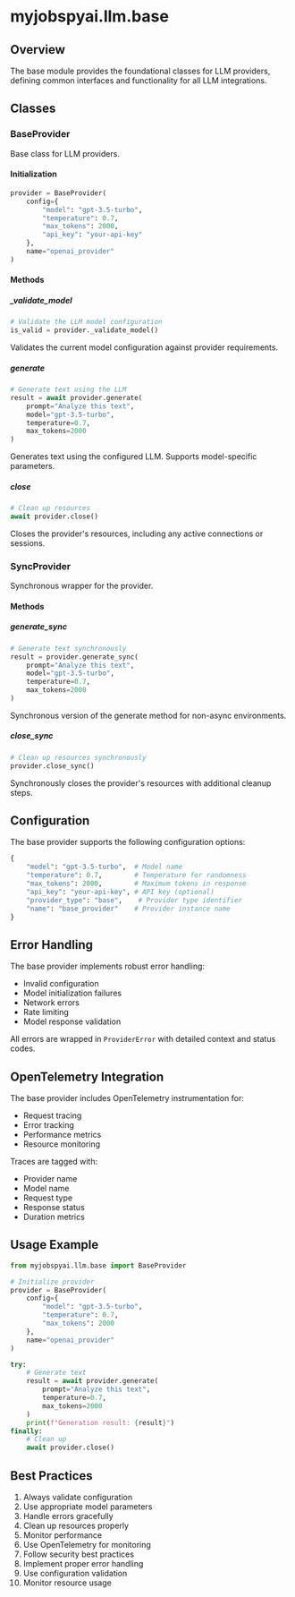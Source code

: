# myjobspyai.llm.base

## Overview

The base module provides the foundational classes for LLM providers, defining common interfaces and functionality for all LLM integrations.

## Classes

### BaseProvider

Base class for LLM providers.

#### Initialization

```python
provider = BaseProvider(
    config={
        "model": "gpt-3.5-turbo",
        "temperature": 0.7,
        "max_tokens": 2000,
        "api_key": "your-api-key"
    },
    name="openai_provider"
)
```

#### Methods

##### \_validate_model

```python
# Validate the LLM model configuration
is_valid = provider._validate_model()
```

Validates the current model configuration against provider requirements.

##### generate

```python
# Generate text using the LLM
result = await provider.generate(
    prompt="Analyze this text",
    model="gpt-3.5-turbo",
    temperature=0.7,
    max_tokens=2000
)
```

Generates text using the configured LLM. Supports model-specific parameters.

##### close

```python
# Clean up resources
await provider.close()
```

Closes the provider's resources, including any active connections or sessions.

### SyncProvider

Synchronous wrapper for the provider.

#### Methods

##### generate_sync

```python
# Generate text synchronously
result = provider.generate_sync(
    prompt="Analyze this text",
    model="gpt-3.5-turbo",
    temperature=0.7,
    max_tokens=2000
)
```

Synchronous version of the generate method for non-async environments.

##### close_sync

```python
# Clean up resources synchronously
provider.close_sync()
```

Synchronously closes the provider's resources with additional cleanup steps.

## Configuration

The base provider supports the following configuration options:

```python
{
    "model": "gpt-3.5-turbo",  # Model name
    "temperature": 0.7,        # Temperature for randomness
    "max_tokens": 2000,        # Maximum tokens in response
    "api_key": "your-api-key", # API key (optional)
    "provider_type": "base",    # Provider type identifier
    "name": "base_provider"    # Provider instance name
}
```

## Error Handling

The base provider implements robust error handling:

- Invalid configuration
- Model initialization failures
- Network errors
- Rate limiting
- Model response validation

All errors are wrapped in `ProviderError` with detailed context and status codes.

## OpenTelemetry Integration

The base provider includes OpenTelemetry instrumentation for:

- Request tracing
- Error tracking
- Performance metrics
- Resource monitoring

Traces are tagged with:
- Provider name
- Model name
- Request type
- Response status
- Duration metrics

## Usage Example

```python
from myjobspyai.llm.base import BaseProvider

# Initialize provider
provider = BaseProvider(
    config={
        "model": "gpt-3.5-turbo",
        "temperature": 0.7,
        "max_tokens": 2000
    },
    name="openai_provider"
)

try:
    # Generate text
    result = await provider.generate(
        prompt="Analyze this text",
        temperature=0.7,
        max_tokens=2000
    )
    print(f"Generation result: {result}")
finally:
    # Clean up
    await provider.close()
```

## Best Practices

1. Always validate configuration
2. Use appropriate model parameters
3. Handle errors gracefully
4. Clean up resources properly
5. Monitor performance
6. Use OpenTelemetry for monitoring
7. Follow security best practices
8. Implement proper error handling
9. Use configuration validation
10. Monitor resource usage
